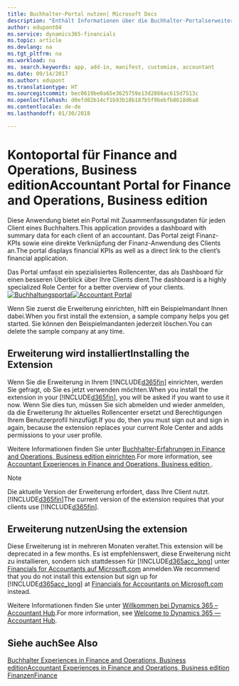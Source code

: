 ```yaml
---
title: Buchhalter-Portal nutzen| Microsoft Docs
description: "Enthält Informationen über die Buchhalter-Portalserweiterung."
author: edupont04
ms.service: dynamics365-financials
ms.topic: article
ms.devlang: na
ms.tgt_pltfrm: na
ms.workload: na
ms. search.keywords: app, add-in, manifest, customize, accountant
ms.date: 09/14/2017
ms.author: edupont
ms.translationtype: HT
ms.sourcegitcommit: bec0619be0a65e3625759e13d2866ac615d7513c
ms.openlocfilehash: d0efd02b14cf1b93b18b187b5f9bebfb8618d6a8
ms.contentlocale: de-de
ms.lasthandoff: 01/30/2018

---
```

# <a name="accountant-portal-for-finance-and-operations-business-edition"></a><span data-ttu-id="94a31-103">Kontoportal für Finance and Operations, Business edition</span><span class="sxs-lookup"><span data-stu-id="94a31-103">Accountant Portal for Finance and Operations, Business edition</span></span>
<span data-ttu-id="94a31-104">Diese Anwendung bietet ein Portal mit Zusammenfassungsdaten für jeden Client eines Buchhalters.</span><span class="sxs-lookup"><span data-stu-id="94a31-104">This application provides a dashboard with summary data for each client of an accountant.</span></span> <span data-ttu-id="94a31-105">Das Portal zeigt Finanz-KPIs sowie eine direkte Verknüpfung der Finanz-Anwendung des Clients an.</span><span class="sxs-lookup"><span data-stu-id="94a31-105">The portal displays financial KPIs as well as a direct link to the client’s financial application.</span></span>  

<span data-ttu-id="94a31-106">Das Portal umfasst ein spezialisiertes Rollencenter, das als Dashboard für einen besseren Überblick über Ihre Clients dient.</span><span class="sxs-lookup"><span data-stu-id="94a31-106">The dashboard is a highly specialized Role Center for a better overview of your clients.</span></span>  
<span data-ttu-id="94a31-107">[![Buchhaltungsportal](./media/ui-extensions-accportal/accountant-portal.png)](https://go.microsoft.com/fwlink/?linkid=851257)</span><span class="sxs-lookup"><span data-stu-id="94a31-107">[![Accountant Portal](./media/ui-extensions-accportal/accountant-portal.png)](https://go.microsoft.com/fwlink/?linkid=851257)</span></span>

<span data-ttu-id="94a31-108">Wenn Sie zuerst die Erweiterung einrichten, hilft ein Beispielmandant Ihnen dabei.</span><span class="sxs-lookup"><span data-stu-id="94a31-108">When you first install the extension, a sample company helps you get started.</span></span> <span data-ttu-id="94a31-109">Sie können den Beispielmandanten jederzeit löschen.</span><span class="sxs-lookup"><span data-stu-id="94a31-109">You can delete the sample company at any time.</span></span>  

## <a name="installing-the-extension"></a><span data-ttu-id="94a31-110">Erweiterung wird installiert</span><span class="sxs-lookup"><span data-stu-id="94a31-110">Installing the Extension</span></span>
<span data-ttu-id="94a31-111">Wenn Sie die Erweiterung in Ihrem [!INCLUDE[d365fin](includes/d365fin_md.md)] einrichten, werden Sie gefragt, ob Sie es jetzt verwenden möchten.</span><span class="sxs-lookup"><span data-stu-id="94a31-111">When you install the extension in your [!INCLUDE[d365fin](includes/d365fin_md.md)], you will be asked if you want to use it now.</span></span> <span data-ttu-id="94a31-112">Wenn Sie dies tun, müssen Sie sich abmelden und wieder anmelden, da die Erweiterung Ihr aktuelles Rollencenter ersetzt und Berechtigungen Ihrem Benutzerprofil hinzufügt.</span><span class="sxs-lookup"><span data-stu-id="94a31-112">If you do, then you must sign out and sign in again, because the extension replaces your current Role Center and adds permissions to your user profile.</span></span>  

<span data-ttu-id="94a31-113">Weitere Informationen finden Sie unter [Buchhalter-Erfahrungen in Finance and Operations, Business edition einrichten](finance-accounting.md).</span><span class="sxs-lookup"><span data-stu-id="94a31-113">For more information, see [Accountant Experiences in Finance and Operations, Business edition ](finance-accounting.md).</span></span>  

> [!NOTE]  
>  <span data-ttu-id="94a31-114">Die aktuelle Version der Erweiterung erfordert, dass Ihre Client nutzt. [!INCLUDE[d365fin](includes/d365fin_md.md)]</span><span class="sxs-lookup"><span data-stu-id="94a31-114">The current version of the extension requires that your clients use [!INCLUDE[d365fin](includes/d365fin_md.md)].</span></span>  

## <a name="using-the-extension"></a><span data-ttu-id="94a31-115">Erweiterung nutzen</span><span class="sxs-lookup"><span data-stu-id="94a31-115">Using the extension</span></span>
<span data-ttu-id="94a31-116">Diese Erweiterung ist in mehreren Monaten veraltet.</span><span class="sxs-lookup"><span data-stu-id="94a31-116">This extension will be deprecated in a few months.</span></span> <span data-ttu-id="94a31-117">Es ist empfehlenswert, diese Erweiterung nicht zu installieren, sondern sich stattdessen für [!INCLUDE[d365acc_long](includes/d365acc_long_md.md)] unter [Financials for Accountants auf Microsoft.com](https://www.microsoft.com/en-us/dynamics365/financial-insights-for-accountants) anmelden.</span><span class="sxs-lookup"><span data-stu-id="94a31-117">We recommend that you do not install this extension but sign up for [!INCLUDE[d365acc_long](includes/d365acc_long_md.md)] at [Financials for Accountants on Microsoft.com](https://www.microsoft.com/en-us/dynamics365/financial-insights-for-accountants) instead.</span></span>

<span data-ttu-id="94a31-118">Weitere Informationen finden Sie unter [Willkommen bei Dynamics 365 – Accountant Hub](/dynamics365/accountants/index.md).</span><span class="sxs-lookup"><span data-stu-id="94a31-118">For more information, see [Welcome to Dynamics 365 — Accountant Hub](/dynamics365/accountants/index.md).</span></span>  

## <a name="see-also"></a><span data-ttu-id="94a31-119">Siehe auch</span><span class="sxs-lookup"><span data-stu-id="94a31-119">See Also</span></span>
[<span data-ttu-id="94a31-120">Buchhalter Experiences in Finance and Operations, Business edition</span><span class="sxs-lookup"><span data-stu-id="94a31-120">Accountant Experiences in Finance and Operations, Business edition </span></span>](finance-accounting.md)  
[<span data-ttu-id="94a31-121">Finanzen</span><span class="sxs-lookup"><span data-stu-id="94a31-121">Finance</span></span>](finance.md)  

